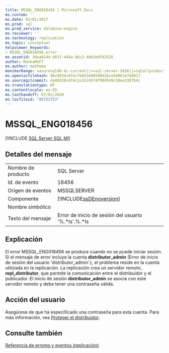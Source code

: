```yaml
---
title: MSSQL_ENG018456 | Microsoft Docs
ms.custom: ''
ms.date: 03/01/2017
ms.prod: sql
ms.prod_service: database-engine
ms.reviewer: ''
ms.technology: replication
ms.topic: conceptual
helpviewer_keywords:
- MSSQL_ENG018456 error
ms.assetid: 3daa8144-d81f-445a-b6c3-4bb3e9fd1526
author: MashaMSFT
ms.author: mathoma
monikerRange: =azuresqldb-mi-current||>=sql-server-2016||=sqlallproducts-allversions
ms.openlocfilehash: 86c8934c0fec7b653e96590d2bce5d862e7dd817
ms.sourcegitcommit: da88320c474c1c9124574f90d549c50ee3387b4c
ms.translationtype: HT
ms.contentlocale: es-ES
ms.lasthandoff: 07/01/2020
ms.locfileid: "85721753"
---
```

# <a name="mssql_eng018456"></a>MSSQL_ENG018456
[!INCLUDE [SQL Server SQL MI](../../includes/applies-to-version/sql-asdbmi.md)]
    
## <a name="message-details"></a>Detalles del mensaje  
  
|||  
|-|-|  
|Nombre de producto|SQL Server|  
|Id. de evento|18456|  
|Origen de eventos|MSSQLSERVER|  
|Componente|[!INCLUDE[ssDEnoversion](../../includes/ssdenoversion-md.md)]|  
|Nombre simbólico||  
|Texto del mensaje|Error de inicio de sesión del usuario '%.*ls'.%.\*ls|  
  
## <a name="explanation"></a>Explicación  
 El error MSSQL_ENG018456 se produce cuando no se puede iniciar sesión. Si el mensaje de error incluye la cuenta **distributor_admin** (Error de inicio de sesión del usuario 'distributor_admin'.), el problema reside en la cuenta utilizada en la replicación. La replicación crea un servidor remoto, **repl_distributor**, que permite la comunicación entre el distribuidor y el publicador. El inicio de sesión **distributor_admin** se asocia con este servidor remoto y debe tener una contraseña válida.  
  
## <a name="user-action"></a>Acción del usuario  
 Asegúrese de que ha especificado una contraseña para esta cuenta. Para más información, vea [Proteger el distribuidor](../../relational-databases/replication/security/secure-the-distributor.md).  
  
## <a name="see-also"></a>Consulte también  
 [Referencia de errores y eventos &#40;replicación&#41;](../../relational-databases/replication/errors-and-events-reference-replication.md)  
  
  
